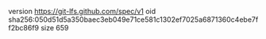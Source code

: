 version https://git-lfs.github.com/spec/v1
oid sha256:050d51d5a350baec3eb049e71ce581c1302ef7025a6871360c4ebe7ff2bc86f9
size 659
